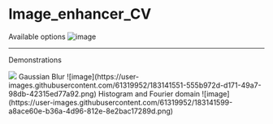 # Image_enhancer_CV
Available options 
![image](https://user-images.githubusercontent.com/61319952/183141499-241fa8c1-71d4-4aac-b88b-98229f296c05.png)
<hr class="rounded">

<p>Demonstrations</p> 
<img src="https://user-images.githubusercontent.com/61319952/183141201-dd483a17-0cba-4741-bce6-86ee9bc806d8.png">
Gaussian Blur
![image](https://user-images.githubusercontent.com/61319952/183141551-555b972d-d171-49a7-98db-42315ed77a92.png)
Histogram and Fourier domain
![image](https://user-images.githubusercontent.com/61319952/183141599-a8ace60e-b36a-4d96-812e-8e2bac17289d.png)


